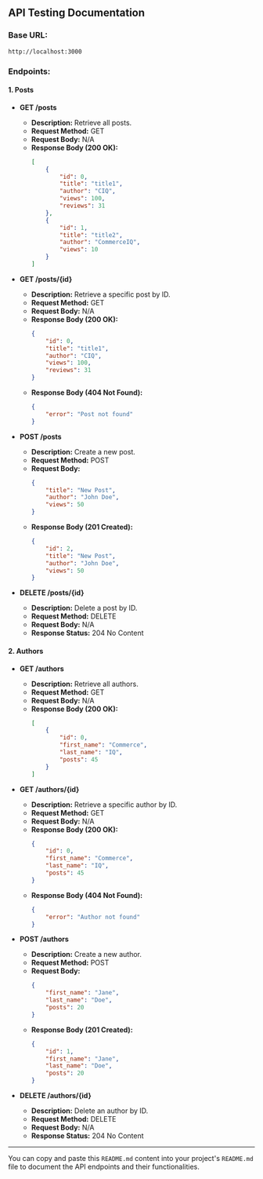 ## API Testing Documentation

### Base URL:
```
http://localhost:3000
```

### Endpoints:

#### 1. Posts

- **GET /posts**
  - **Description:** Retrieve all posts.
  - **Request Method:** GET
  - **Request Body:** N/A
  - **Response Body (200 OK):**
    ```json
    [
        {
            "id": 0,
            "title": "title1",
            "author": "CIQ",
            "views": 100,
            "reviews": 31
        },
        {
            "id": 1,
            "title": "title2",
            "author": "CommerceIQ",
            "views": 10
        }
    ]
    ```

- **GET /posts/{id}**
  - **Description:** Retrieve a specific post by ID.
  - **Request Method:** GET
  - **Request Body:** N/A
  - **Response Body (200 OK):**
    ```json
    {
        "id": 0,
        "title": "title1",
        "author": "CIQ",
        "views": 100,
        "reviews": 31
    }
    ```
  - **Response Body (404 Not Found):**
    ```json
    {
        "error": "Post not found"
    }
    ```

- **POST /posts**
  - **Description:** Create a new post.
  - **Request Method:** POST
  - **Request Body:**
    ```json
    {
        "title": "New Post",
        "author": "John Doe",
        "views": 50
    }
    ```
  - **Response Body (201 Created):**
    ```json
    {
        "id": 2,
        "title": "New Post",
        "author": "John Doe",
        "views": 50
    }
    ```

- **DELETE /posts/{id}**
  - **Description:** Delete a post by ID.
  - **Request Method:** DELETE
  - **Request Body:** N/A
  - **Response Status:** 204 No Content

#### 2. Authors

- **GET /authors**
  - **Description:** Retrieve all authors.
  - **Request Method:** GET
  - **Request Body:** N/A
  - **Response Body (200 OK):**
    ```json
    [
        {
            "id": 0,
            "first_name": "Commerce",
            "last_name": "IQ",
            "posts": 45
        }
    ]
    ```

- **GET /authors/{id}**
  - **Description:** Retrieve a specific author by ID.
  - **Request Method:** GET
  - **Request Body:** N/A
  - **Response Body (200 OK):**
    ```json
    {
        "id": 0,
        "first_name": "Commerce",
        "last_name": "IQ",
        "posts": 45
    }
    ```
  - **Response Body (404 Not Found):**
    ```json
    {
        "error": "Author not found"
    }
    ```

- **POST /authors**
  - **Description:** Create a new author.
  - **Request Method:** POST
  - **Request Body:**
    ```json
    {
        "first_name": "Jane",
        "last_name": "Doe",
        "posts": 20
    }
    ```
  - **Response Body (201 Created):**
    ```json
    {
        "id": 1,
        "first_name": "Jane",
        "last_name": "Doe",
        "posts": 20
    }
    ```

- **DELETE /authors/{id}**
  - **Description:** Delete an author by ID.
  - **Request Method:** DELETE
  - **Request Body:** N/A
  - **Response Status:** 204 No Content

---

You can copy and paste this `README.md` content into your project's `README.md` file to document the API endpoints and their functionalities.
